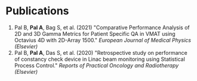# Publications

1. Pal B, **Pal A**, Bag S, et al. (2021) "Comparative Performance Analysis of 2D and 3D Gamma Metrics for Patient Specific QA in VMAT using Octavius 4D with 2D-Array 1500." *European Journal of Medical Physics (Elsevier)*
2. Pal B, **Pal A**, Das S, et al. (2020) "Retrospective study on performance of constancy check device in Linac beam monitoring using Statistical Process Control." *Reports of Practical Oncology and Radiotherapy (Elsevier)*
